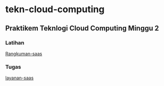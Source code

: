 # tekn-cloud-computing
## Praktikem Teknlogi Cloud Computing Minggu 2

### Latihan
[Rangkuman-saas](https://github.com/Nurimamasbait/tekn-cloud-computing/blob/7d1971938a75c29e1276507bd2d890d020416cc1/minggu-02/rangkuman-saas.md)

### Tugas
[layanan-saas](https://github.com/Nurimamasbait/tekn-cloud-computing/blob/0991c00068e93e45f2eae0dbeb712d5fce81c531/minggu-02/layanan-saas.md)

